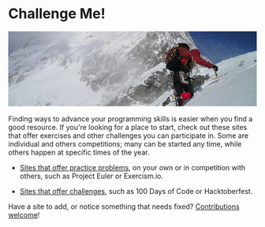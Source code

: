 # Challenge Me!

![](z-climbing.jpg)

Finding ways to advance your programming skills is easier when you find a good resource. If you're looking for a place to start, check out these sites that offer exercises and other challenges you can participate in. Some are individual and others competitions; many can be started any time, while others happen at specific times of the year.

* [Sites that offer practice problems](practice.md), on your own or in competition with others, such as Project Euler or Exercism.io.

* [Sites that offer challenges](challenges.md), such as 100 Days of Code or Hacktoberfest.

Have a site to add, or notice something that needs fixed? [Contributions welcome](CONTRIBUTING.md)!
